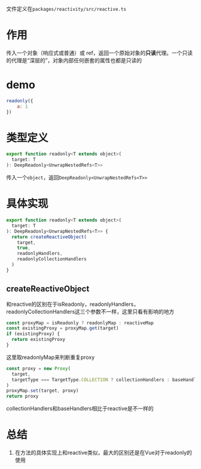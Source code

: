 文件定义在`packages/reactivity/src/reactive.ts`

# 作用

传入一个对象（响应式或普通）或 ref，返回一个原始对象的**只读**代理。一个只读的代理是“深层的”，对象内部任何嵌套的属性也都是只读的

# demo

```js
readonly({
	a: 1
})
```

# 类型定义

```js
export function readonly<T extends object>(
  target: T
): DeepReadonly<UnwrapNestedRefs<T>>
```

传入一个`object`，返回`DeepReadonly<UnwrapNestedRefs<T>>`

# 具体实现

```js
export function readonly<T extends object>(
  target: T
): DeepReadonly<UnwrapNestedRefs<T>> {
  return createReactiveObject(
    target,
    true,
    readonlyHandlers,
    readonlyCollectionHandlers
  )
}
```

## createReactiveObject

和reactive的区别在于isReadonly，readonlyHandlers，readonlyCollectionHandlers这三个参数不一样，这里只看有影响的地方

```js
const proxyMap = isReadonly ? readonlyMap : reactiveMap
const existingProxy = proxyMap.get(target)
if (existingProxy) {
  return existingProxy
}
```

这里取readonlyMap来判断重复proxy

```js
const proxy = new Proxy(
  target,
  targetType === TargetType.COLLECTION ? collectionHandlers : baseHandlers
)
proxyMap.set(target, proxy)
return proxy
```

collectionHandlers和baseHandlers相比于reactive是不一样的

# 总结

1. 在方法的具体实现上和reactive类似，最大的区别还是在Vue对于readonly的使用

